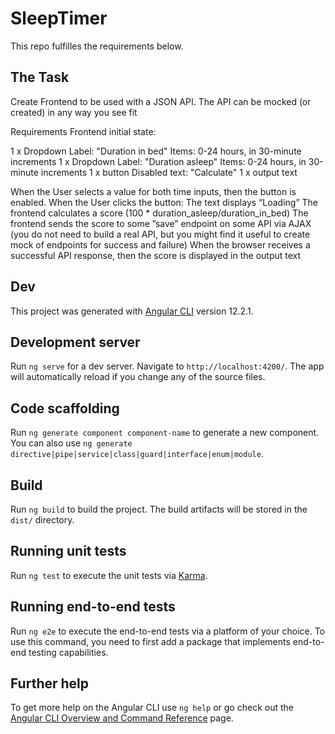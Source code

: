 # SleepTimer

This repo fulfilles the requirements below. 

## The Task
Create Frontend to be used with a JSON API. The API can be mocked (or created) in any way you see fit

Requirements
Frontend initial state:

1 x Dropdown
    Label: "Duration in bed"
    Items: 0-24 hours, in 30-minute increments
1 x Dropdown
    Label: "Duration asleep"
    Items: 0-24 hours, in 30-minute increments
1 x button
    Disabled
    text: "Calculate"
    1 x output text

When the User selects a value for both time inputs, then the button is enabled.
When the User clicks the button:
    The text displays “Loading”
    The frontend calculates a score (100 * duration_asleep/duration_in_bed)
    The frontend sends the score to some ”save” endpoint on some API via AJAX (you do not need to build a real API, but you might find it useful to create mock of endpoints for success and failure)
    When the browser receives a successful API response, then the score is displayed in the output text


## Dev
This project was generated with [Angular CLI](https://github.com/angular/angular-cli) version 12.2.1.

## Development server

Run `ng serve` for a dev server. Navigate to `http://localhost:4200/`. The app will automatically reload if you change any of the source files.

## Code scaffolding

Run `ng generate component component-name` to generate a new component. You can also use `ng generate directive|pipe|service|class|guard|interface|enum|module`.

## Build

Run `ng build` to build the project. The build artifacts will be stored in the `dist/` directory.

## Running unit tests

Run `ng test` to execute the unit tests via [Karma](https://karma-runner.github.io).

## Running end-to-end tests

Run `ng e2e` to execute the end-to-end tests via a platform of your choice. To use this command, you need to first add a package that implements end-to-end testing capabilities.

## Further help

To get more help on the Angular CLI use `ng help` or go check out the [Angular CLI Overview and Command Reference](https://angular.io/cli) page.
